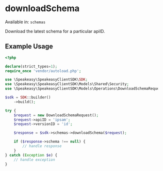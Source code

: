 # downloadSchema
Available in: `schemas`

Download the latest schema for a particular apiID.

## Example Usage
```php
<?php

declare(strict_types=1);
require_once 'vendor/autoload.php';

use \Speakeasy\SpeakeasyClientSDK\SDK;
use \Speakeasy\SpeakeasyClientSDK\Models\Shared\Security;
use \Speakeasy\SpeakeasyClientSDK\Models\Operations\DownloadSchemaRequest;

$sdk = SDK::builder()
    ->build();

try {
    $request = new DownloadSchemaRequest();
    $request->apiID = 'ipsam';
    $request->versionID = 'id';

    $response = $sdk->schemas->downloadSchema($request);

    if ($response->schema !== null) {
        // handle response
    }
} catch (Exception $e) {
    // handle exception
}
```